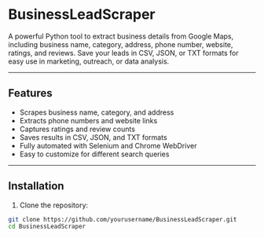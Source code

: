 # BusinessLeadScraper

A powerful Python tool to extract business details from Google Maps, including business name, category, address, phone number, website, ratings, and reviews. Save your leads in CSV, JSON, or TXT formats for easy use in marketing, outreach, or data analysis.

---

## Features

- Scrapes business name, category, and address
- Extracts phone numbers and website links
- Captures ratings and review counts
- Saves results in CSV, JSON, and TXT formats
- Fully automated with Selenium and Chrome WebDriver
- Easy to customize for different search queries

---

## Installation

1. Clone the repository:

```bash
git clone https://github.com/yourusername/BusinessLeadScraper.git
cd BusinessLeadScraper
